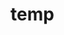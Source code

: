# temp











































































































































































































































































































































































































































































































































